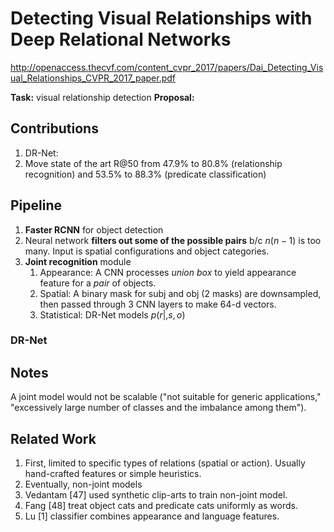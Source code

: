 # Detecting Visual Relationships with Deep Relational Networks
http://openaccess.thecvf.com/content_cvpr_2017/papers/Dai_Detecting_Visual_Relationships_CVPR_2017_paper.pdf

**Task:** visual relationship detection
**Proposal:**

## Contributions
1. DR-Net: 
2. Move state of the art R@50 from 47.9% to 80.8% (relationship recognition) and 53.5% to 88.3% (predicate classification)

## Pipeline

1. **Faster RCNN** for object detection
2. Neural network **filters out some of the possible pairs** b/c $n(n-1)$ is too many. Input is spatial configurations and object categories.
3. **Joint recognition** module
	1. Appearance: A CNN processes *union box* to yield appearance feature for a *pair* of objects.
	2. Spatial: A binary mask for subj and obj (2 masks) are downsampled, then passed through 3 CNN layers to make 64-d vectors.
	3. Statistical: DR-Net models $p(r|,s,o)$

### DR-Net



## Notes

A joint model would not be scalable ("not suitable for generic applications," "excessively large number of classes and the imbalance among them").

## Related Work
1. First, limited to specific types of relations (spatial or action). Usually hand-crafted features or simple heuristics.
2. Eventually, non-joint models
3. Vedantam [47] used synthetic clip-arts to train non-joint model.
4. Fang [48] treat object cats and predicate cats uniformly as words.
5. Lu [1] classifier combines appearance and language features.
<!--stackedit_data:
eyJoaXN0b3J5IjpbNjc1OTEzOTU4XX0=
-->
